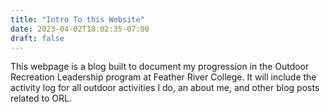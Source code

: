```yaml
---
title: "Intro To this Website"
date: 2023-04-02T18:02:35-07:00
draft: false
---
```


This webpage is a blog built to document my progression in the Outdoor Recreation Leadership program at Feather River College. It will include the activity log for all outdoor activities I do, an about me, and other blog posts related to ORL.

